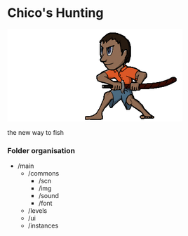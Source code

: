 # Chico's Hunting

![Chico the hunter](https://raw.githubusercontent.com/SkatNMax/Chico-s-Hunting/main/publication/chico.gif)

the new way to fish

### Folder organisation

* /main
  * /commons
    * /scn
    * /img
    * /sound
    * /font
  * /levels
  * /ui
  * /instances


